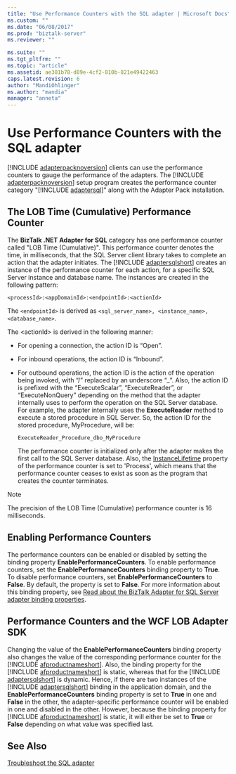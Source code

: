 ```yaml
---
title: "Use Performance Counters with the SQL adapter | Microsoft Docs"
ms.custom: ""
ms.date: "06/08/2017"
ms.prod: "biztalk-server"
ms.reviewer: ""

ms.suite: ""
ms.tgt_pltfrm: ""
ms.topic: "article"
ms.assetid: ae381b78-d89e-4cf2-810b-821e49422463
caps.latest.revision: 6
author: "MandiOhlinger"
ms.author: "mandia"
manager: "anneta"
---
```

# Use Performance Counters with the SQL adapter
[!INCLUDE [adapterpacknoversion](../../includes/adapterpacknoversion-md.md)] clients can use the performance counters to gauge the performance of the adapters. The [!INCLUDE [adapterpacknoversion](../../includes/adapterpacknoversion-md.md)] setup program creates the performance counter category "[!INCLUDE [adaptersql](../../includes/adaptersql-md.md)]" along with the Adapter Pack installation.  
  
## The LOB Time (Cumulative) Performance Counter  
 The <strong>BizTalk .NET Adapter for SQL</strong> category has one performance counter called "LOB Time (Cumulative)". This performance counter denotes the time, in milliseconds, that the SQL Server client library takes to complete an action that the adapter initiates. The [!INCLUDE [adaptersqlshort](../../includes/adaptersqlshort-md.md)] creates an instance of the performance counter for each action, for a specific SQL Server instance and database name. The instances are created in the following pattern:  
  
```  
<processId>:<appDomainId>:<endpointId>:<actionId>  
```  
  
 The `<endpointId>` is derived as `<sql_server_name>, <instance_name>, <database_name>`.  
  
 The \<actionId\> is derived in the following manner:  
  
- For opening a connection, the action ID is “Open”.  
  
- For inbound operations, the action ID is “Inbound”.  
  
- For outbound operations, the action ID is the action of the operation being invoked, with “/” replaced by an underscore “_”. Also, the action ID is prefixed with the “ExecuteScalar”, “ExecuteReader”, or “ExecuteNonQuery” depending on the method that the adapter internally uses to perform the operation on the SQL Server database. For example, the adapter internally uses the **ExecuteReader** method to execute a stored procedure in SQL Server. So, the action ID for the stored procedure, MyProcedure, will be:  
  
  ```  
  ExecuteReader_Procedure_dbo_MyProcedure  
  ```  

  The performance counter is initialized only after the adapter makes the first call to the SQL Server database. Also, the [InstanceLifetime](https://msdn.microsoft.com/library/system.diagnostics.performancecounter.instancelifetime.aspx) property of the performance counter is set to 'Process', which means that the performance counter ceases to exist as soon as the program that creates the counter terminates.
  
> [!NOTE]
>  The precision of the LOB Time (Cumulative) performance counter is 16 milliseconds.  
  
## Enabling Performance Counters  
 The performance counters can be enabled or disabled by setting the binding property **EnablePerformanceCounters**. To enable performance counters, set the **EnablePerformanceCounters** binding property to **True**. To disable performance counters, set **EnablePerformanceCounters** to **False**. By default, the property is set to **False**. For more information about this binding property, see [Read about the BizTalk Adapter for SQL Server adapter binding properties](../../adapters-and-accelerators/adapter-sql/read-about-the-biztalk-adapter-for-sql-server-adapter-binding-properties.md).  
  
## Performance Counters and the WCF LOB Adapter SDK  
 Changing the value of the <strong>EnablePerformanceCounters</strong> binding property also changes the value of the corresponding performance counter for the [!INCLUDE [afproductnameshort](../../includes/afproductnameshort-md.md)]. Also, the binding property for the [!INCLUDE [afproductnameshort](../../includes/afproductnameshort-md.md)] is static, whereas that for the [!INCLUDE [adaptersqlshort](../../includes/adaptersqlshort-md.md)] is dynamic. Hence, if there are two instances of the [!INCLUDE [adaptersqlshort](../../includes/adaptersqlshort-md.md)] binding in the application domain, and the <strong>EnablePerformanceCounters</strong> binding property is set to <strong>True</strong> in one and <strong>False</strong> in the other, the adapter-specific performance counter will be enabled in one and disabled in the other. However, because the binding property for [!INCLUDE [afproductnameshort](../../includes/afproductnameshort-md.md)] is static, it will either be set to <strong>True</strong> or <strong>False</strong> depending on what value was specified last.  
  
## See Also  
[Troubleshoot the SQL adapter](../../adapters-and-accelerators/adapter-sql/troubleshoot-the-sql-adapter.md)